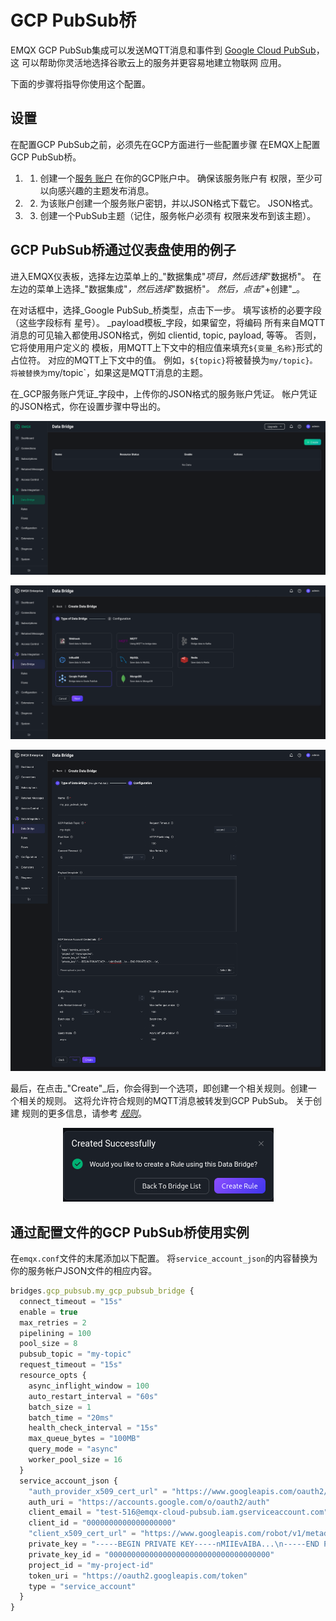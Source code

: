 # GCP PubSub桥

EMQX GCP PubSub集成可以发送MQTT消息和事件到
[Google Cloud PubSub](https://cloud.google.com/pubsub?hl=en-us)，这
可以帮助你灵活地选择谷歌云上的服务并更容易地建立物联网
应用。

下面的步骤将指导你使用这个配置。

## 设置

在配置GCP PubSub之前，必须先在GCP方面进行一些配置步骤
在EMQX上配置GCP PubSub桥。

1. 1. 创建一个[服务
   账户](https://developers.google.com/identity/protocols/oauth2/service-account#creatinganaccount)
   在你的GCP账户中。 确保该服务账户有
   权限，至少可以向感兴趣的主题发布消息。
2. 2. 为该账户创建一个服务账户密钥，并以JSON格式下载它。
   JSON格式。
3. 3. 创建一个PubSub主题（记住，服务帐户必须有
   权限来发布到该主题）。

## GCP PubSub桥通过仪表盘使用的例子

进入EMQX仪表板，选择左边菜单上的_"数据集成"_项目，然后选择_"数据桥"。
在左边的菜单上选择_"数据集成"_，然后选择_"数据桥"_。 然后，点击_"+创建"_。

在对话框中，选择_Google PubSub_桥类型，点击下一步。
填写该桥的必要字段（这些字段标有
星号）。 _payload模板_字段，如果留空，将编码
所有来自MQTT消息的可见输入都使用JSON格式，例如
clientid, topic, payload, 等等。 否则，它将使用用户定义的
模板，用MQTT上下文中的相应值来填充`${变量_名称}`形式的占位符。
对应的MQTT上下文中的值。 例如，`${topic}`将被替换为`my/topic}。
将被替换为`my/topic`，如果这是MQTT消息的主题。

在_GCP服务账户凭证_字段中，上传你的JSON格式的服务账户凭证。
帐户凭证的JSON格式，你在设置步骤中导出的。

![创建一个GCP PubSub桥](./assets/gcp_pubsub/setup1.png)

![创建GCP公共子网桥](./assets/gcp_pubsub/setup2.png)

![创建一个GCP公共子桥](./assets/gcp_pubsub/setup3.png)

最后，在点击_"Create"_后，你会得到一个选项，即创建一个相关规则。创建一
个相关的规则。 这将允许符合规则的MQTT消息被转发到GCP PubSub。 关于创建
规则的更多信息，请参考 [_规则_](./rules.md)。

<center>
<img src="./assets/gcp_pubsub/setup4.png" alt="为GCP PubSub桥创建一个规则"></img>
</center>

## 通过配置文件的GCP PubSub桥使用实例

在`emqx.conf`文件的末尾添加以下配置。
将`service_account_json`的内容替换为
你的服务帐户JSON文件的相应内容。

```js
bridges.gcp_pubsub.my_gcp_pubsub_bridge {
  connect_timeout = "15s"
  enable = true
  max_retries = 2
  pipelining = 100
  pool_size = 8
  pubsub_topic = "my-topic"
  request_timeout = "15s"
  resource_opts {
    async_inflight_window = 100
    auto_restart_interval = "60s"
    batch_size = 1
    batch_time = "20ms"
    health_check_interval = "15s"
    max_queue_bytes = "100MB"
    query_mode = "async"
    worker_pool_size = 16
  }
  service_account_json {
    "auth_provider_x509_cert_url" = "https://www.googleapis.com/oauth2/v1/certs"
    auth_uri = "https://accounts.google.com/o/oauth2/auth"
    client_email = "test-516@emqx-cloud-pubsub.iam.gserviceaccount.com"
    client_id = "0000000000000000000"
    "client_x509_cert_url" = "https://www.googleapis.com/robot/v1/metadata/x509/test-pubsub.iam.gserviceaccount.com"
    private_key = "-----BEGIN PRIVATE KEY-----nMIIEvAIBA...\n-----END PRIVATE KEY-----\n"
    private_key_id = "000000000000000000000000000000000000"
    project_id = "my-project-id"
    token_uri = "https://oauth2.googleapis.com/token"
    type = "service_account"
  }
}
```
